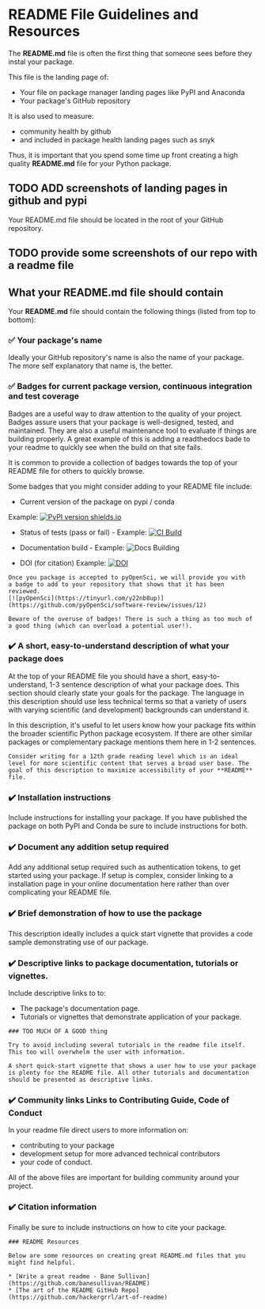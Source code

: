 # README File Guidelines and Resources

The **README.md** file is often the first thing that someone sees before they
instal your package. 

This file is the landing page of:

* Your file on package manager landing pages like PyPI and Anaconda
* Your package's GitHub repository

It is also used to measure:
* community health by github
* and included in package health landing pages such as snyk 

Thus, it is important that you spend some time up front creating a high quality 
**README.md** file for your Python package.

## TODO ADD screenshots of landing pages in github and pypi 

Your README.md file should be located in the root of your GitHub repository. 

## TODO provide some screenshots of our repo with a readme file

## What your README.md file should contain

Your **README.md** file should contain the following things (listed from top to bottom):

### ✅ Your package's name
Ideally your GitHub repository's name is also the name of your package. The more 
self explanatory that name is, the better. 

### ✅ Badges for current package version, continuous integration and test coverage

Badges are a useful way to draw attention to the quality of your project. Badges 
assure users that your package is well-designed, tested, and maintained. They 
are also a useful maintenance tool to evaluate if things are building properly. 
A great example of this is adding a readthedocs bade to your readme to quickly
see when the build on that site fails. 

It is common to provide a collection of badges towards the top of your 
README file for others to quickly browse.

Some badges that you might consider adding to your README file include:

* Current version of the package on pypi / conda 

Example: [![PyPI version shields.io](https://img.shields.io/pypi/v/pandera.svg)](https://pypi.org/project/pandera/)

* Status of tests (pass or fail) - Example: [![CI Build](https://github.com/pandera-dev/pandera/workflows/CI%20Tests/badge.svg?branch=main)](https://github.com/pandera-dev/pandera/actions?query=workflow%3A%22CI+Tests%22+branch%3Amain)

* Documentation build - Example: ![Docs Building](https://github.com/pyOpenSci/python-package-guide/actions/workflows/build-book.yml/badge.svg)

* DOI (for citation) Example: [![DOI](https://zenodo.org/badge/556814582.svg)](https://zenodo.org/badge/latestdoi/556814582)

```{tip}
Once you package is accepted to pyOpenSci, we will provide you with 
a badge to add to your repository that shows that it has been reviewed. 
[![pyOpenSci](https://tinyurl.com/y22nb8up)](https://github.com/pyOpenSci/software-review/issues/12)

```


```{caution}
Beware of the overuse of badges! There is such a thing as too much of a good thing (which can overload a potential user!).
```

### ✔️ A short, easy-to-understand description of what your package does 

At the top of your README file you should have a short, easy-to-understand, 1-3 
sentence description of what your package does. This section should clearly 
state your goals for the package. The language in this description should use 
less technical terms so that a variety of users with varying scientific (and 
development) backgrounds can understand it. 

In this description, it's useful to let users know how your package fits within
the broader scientific Python package ecosystem. If there are other similar packages 
or complementary package mentions them here in 1-2 sentences. 

```{tip}
Consider writing for a 12th grade reading level which is an ideal level for more scientific content that serves a broad user base. The goal of this description to maximize accessibility of your **README** file.
```

### ✔️ Installation instructions

Include instructions for installing your package. If you have published 
the package on both PyPI and Conda be sure to include instructions for both. 

### ✔️ Document any addition setup required

Add any additional setup required such as authentication tokens,  to 
get started using your package. If setup is complex, consider linking to a 
installation page in your online documentation here rather than over complicating
your README file. 

### ✔️ Brief demonstration of how to use the package

This description ideally includes a quick start vignette that provides a code sample demonstrating use of our package. 

### ✔️ Descriptive links to package documentation, tutorials or vignettes.

Include descriptive links to to:

* The package's documentation page. 
* Tutorials or vignettes that demonstrate application of your package. 

```{tip}
### TOO MUCH OF A GOOD thing

Try to avoid including several tutorials in the readme file itself. This too will overwhelm the user with information. 

A short quick-start vignette that shows a user how to use your package is plenty for the README file. All other tutorials and documentation should be presented as descriptive links. 
```

### ✔️ Community links Links to Contributing Guide, Code of Conduct 
In your readme file direct users to more information on:
* contributing to your package 
* development setup for more advanced technical contributors 
* your code of conduct. 

All of the above files are important for building community around your project.

### ✔️ Citation information

Finally be sure to include instructions on how to cite your package. 
 

```{tip}
### README Resources 

Below are some resources on creating great README.md files that you 
might find helpful.

* [Write a great readme - Bane Sullivan](https://github.com/banesullivan/README)
* [The art of the README GitHub Repo](https://github.com/hackergrrl/art-of-readme)

```
